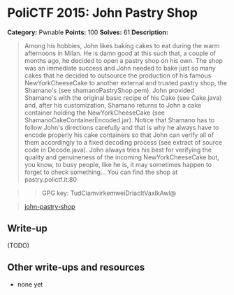 # PoliCTF 2015: John Pastry Shop

**Category:** Pwnable
**Points:** 100
**Solves:** 61
**Description:**

> Among his hobbies, John likes baking cakes to eat during the warm afternoons in Milan. He is damn good at this such that, a couple of months ago, he decided to open a pastry shop on his own. The shop was an immediate success and John needed to bake just so many cakes that he decided to outsource the production of his famous NewYorkCheeseCake to another external and trusted pastry shop, the Shamano's (see shamanoPastryShop.pem). John provided Shamano's with the original basic recipe of his Cake (see Cake.java) and, after his customization, Shamano returns to John a cake container holding the NewYorkCheeseCake (see ShamanoCakeContainerEncoded.jar). Notice that Shamano has to follow John's directions carefully and that is why he always have to encode properly his cake containers so that John can verify all of them accordingly to a fixed decoding process (see extract of source code in Decode.java). John always tries his best for verifying the quality and genuineness of the incoming NewYorkCheeseCake but, you know, to busy people, like he is, it may sometimes happen to forget to check something... You can find the shop at
> pastry.polictf.it:80

>> GPG key: TudCiamvirkemweiDriacItVaxIkAwl@

> [john-pastry-shop](john-pastry-shop_a9e4f9cf6282606f5201aeafd53bfda0.tar.gz.gpg)

## Write-up

(TODO)

## Other write-ups and resources

* none yet
